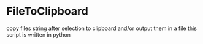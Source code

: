 # FileToClipboard
copy files string after selection to clipboard and/or output them in a file
this script is written in python
